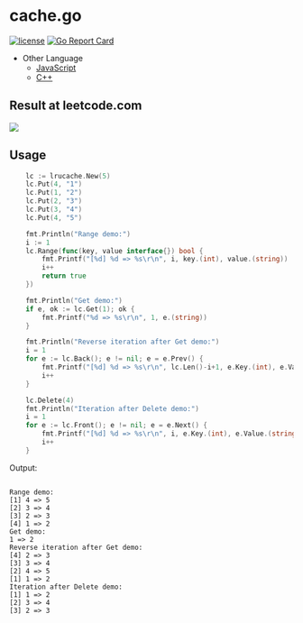 # cache.go

[![license](https://img.shields.io/badge/license-MIT-brightgreen.svg?style=flat)](https://github.com/orca-zhang/cache.go/blob/master/LICENSE)
[![Go Report Card](https://goreportcard.com/badge/github.com/orca-zhang/cache.go)](https://goreportcard.com/report/github.com/orca-zhang/cache.go)

- Other Language
  - [JavaScript](https://github.com/orca-zhang/cache.js)
  - [C++](https://github.com/ez8-co/linked_hash)

## Result at leetcode.com

![](https://github.com/orca-zhang/cache.go/raw/master/doc/leetcode.png)

## Usage

```go
	lc := lrucache.New(5)
	lc.Put(4, "1")
	lc.Put(1, "2")
	lc.Put(2, "3")
	lc.Put(3, "4")
	lc.Put(4, "5")

	fmt.Println("Range demo:")
	i := 1
	lc.Range(func(key, value interface{}) bool {
		fmt.Printf("[%d] %d => %s\r\n", i, key.(int), value.(string))
		i++
		return true
	})

	fmt.Println("Get demo:")
	if e, ok := lc.Get(1); ok {
		fmt.Printf("%d => %s\r\n", 1, e.(string))
	}

	fmt.Println("Reverse iteration after Get demo:")
	i = 1
	for e := lc.Back(); e != nil; e = e.Prev() {
		fmt.Printf("[%d] %d => %s\r\n", lc.Len()-i+1, e.Key.(int), e.Value.(string))
		i++
	}

	lc.Delete(4)
	fmt.Println("Iteration after Delete demo:")
	i = 1
	for e := lc.Front(); e != nil; e = e.Next() {
		fmt.Printf("[%d] %d => %s\r\n", i, e.Key.(int), e.Value.(string))
		i++
	}
```

Output:
```

Range demo:
[1] 4 => 5
[2] 3 => 4
[3] 2 => 3
[4] 1 => 2
Get demo:
1 => 2
Reverse iteration after Get demo:
[4] 2 => 3
[3] 3 => 4
[2] 4 => 5
[1] 1 => 2
Iteration after Delete demo:
[1] 1 => 2
[2] 3 => 4
[3] 2 => 3

```
